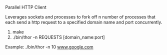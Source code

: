 Parallel HTTP Client

Leverages sockets and processes to fork off n number of processes that each send a http request to a specified domain name and port concurrently.

1. make
2. ./bin/thor -n REQUESTS [domain_name:port]

Example: ./bin/thor -n 10 www.google.com



